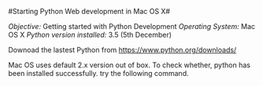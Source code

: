 
#Starting Python Web development in Mac OS X#

*Objective:* Getting started with Python Development
*Operating System:* Mac OS X
*Python version installed:* 3.5 (5th December)


Downoad the lastest Python from https://www.python.org/downloads/

Mac OS uses default 2.x version out of box.
To check whether, python has been installed successfully. try the following command.






